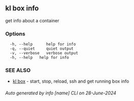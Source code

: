 ## kl box info

get info about a container



### Options

```
  -h, --help      help for info
  -q, --quiet     quiet output
  -v, --verbose   verbose output
  -h, --help   help for info
```

### SEE ALSO

* [kl box](kl_box.md)  - start, stop, reload, ssh and get running box info

###### Auto generated by info [name] CLI on 28-June-2024
